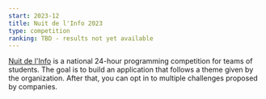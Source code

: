 ```yaml
---
start: 2023-12
title: Nuit de l'Info 2023
type: competition
ranking: TBD - results not yet available
---
```


[Nuit de l'Info](https://www.nuitdelinfo.com) is a national 24-hour programming competition for teams of students.
The goal is to build an application that follows a theme given by the organization.
After that, you can opt in to multiple challenges proposed by companies.
